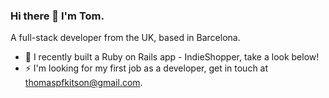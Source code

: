 ### Hi there 👋 I'm Tom.

A full-stack developer from the UK, based in Barcelona.

- 🌱 I recently built a Ruby on Rails app - IndieShopper, take a look below!
- ⚡  I'm looking for my first job as a developer, get in touch at thomaspfkitson@gmail.com.

